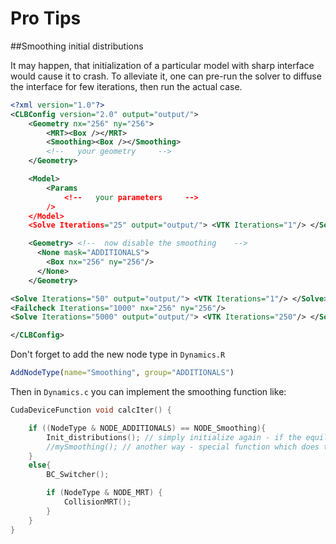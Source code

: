 
# Pro Tips

##Smoothing initial distributions

It may happen, that initialization of a particular model with sharp interface would cause it to crash.
To alleviate it, one can pre-run the solver to diffuse the interface for few iterations, then run the actual case.

```xml
<?xml version="1.0"?>
<CLBConfig version="2.0" output="output/">
    <Geometry nx="256" ny="256">
        <MRT><Box /></MRT>
        <Smoothing><Box /></Smoothing> 
        <!--   your geometry     -->
    </Geometry>

    <Model>
        <Params
            <!--   your parameters     -->
        />
    </Model> 
    <Solve Iterations="25" output="output/"> <VTK Iterations="1"/> </Solve>

    <Geometry> <!--  now disable the smoothing    -->
      <None mask="ADDITIONALS">
        <Box nx="256" ny="256"/>
      </None>
    </Geometry>

<Solve Iterations="50" output="output/"> <VTK Iterations="1"/> </Solve>
<Failcheck Iterations="1000" nx="256" ny="256"/>
<Solve Iterations="5000" output="output/"> <VTK Iterations="250"/> </Solve>

</CLBConfig>
```

Don't forget to add the new node type in `Dynamics.R`
```R
AddNodeType(name="Smoothing", group="ADDITIONALS")
```

Then in `Dynamics.c` you can implement the smoothing function like:

```c
CudaDeviceFunction void calcIter() {

    if ((NodeType & NODE_ADDITIONALS) == NODE_Smoothing){
        Init_distributions(); // simply initialize again - if the equilibrium velocity is 0 than you should obtain a diffusive effect
        //mySmoothing(); // another way - special function which does the smoothing
    }
    else{
        BC_Switcher();

        if (NodeType & NODE_MRT) {
            CollisionMRT();
        } 
    }
}
```
